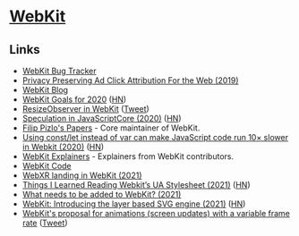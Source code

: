 # [WebKit](https://webkit.org/)

## Links

- [WebKit Bug Tracker](http://bugs.webkit.org)
- [Privacy Preserving Ad Click Attribution For the Web (2019)](https://webkit.org/blog/8943/privacy-preserving-ad-click-attribution-for-the-web/)
- [WebKit Blog](https://webkit.org/blog/)
- [WebKit Goals for 2020](https://trac.webkit.org/wiki/WebKitGoalsfor2020) ([HN](https://news.ycombinator.com/item?id=21489686))
- [ResizeObserver in WebKit](https://webkit.org/blog/9997/resizeobserver-in-webkit/) ([Tweet](https://twitter.com/addyosmani/status/1248899086490558465))
- [Speculation in JavaScriptCore (2020)](https://webkit.org/blog/10308/speculation-in-javascriptcore/) ([HN](https://news.ycombinator.com/item?id=23989035))
- [Filip Pizlo's Papers](http://www.filpizlo.com/papers.html) - Core maintainer of WebKit.
- [Using const/let instead of var can make JavaScript code run 10× slower in Webkit (2020)](https://github.com/evanw/esbuild/issues/478) ([HN](https://news.ycombinator.com/item?id=24844353))
- [WebKit Explainers](https://github.com/WebKit/explainers) - Explainers from WebKit contributors.
- [WebKit Code](https://github.com/WebKit/WebKit)
- [WebXR landing in WebKit (2021)](https://blogs.igalia.com/ifernandez/2021/01/webxr-webkit/)
- [Things I Learned Reading Webkit’s UA Stylesheet (2021)](https://blog.jim-nielsen.com/2021/things-i-learned-reading-webkits-ua-stylesheet/) ([HN](https://news.ycombinator.com/item?id=27883675))
- [What needs to be added to WebKit? (2021)](https://twitter.com/jensimmons/status/1418920407642656775)
- [WebKit: Introducing the layer based SVG engine (2021)](https://blogs.igalia.com/nzimmermann/posts/2021-10-29-layer-based-svg-engine/) ([HN](https://news.ycombinator.com/item?id=29067036))
- [WebKit's proposal for animations (screen updates) with a variable frame rate](https://github.com/WebKit/explainers/tree/main/animation-frame-rate) ([Tweet](https://twitter.com/grorgwork/status/1470776139991982087))
